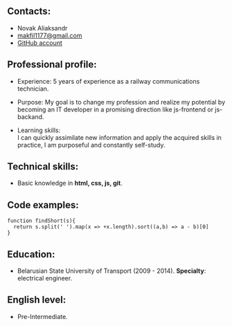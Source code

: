 ## Contacts:

- Novak Aliaksandr
- makfil1177@gmail.com
- [GitHub account](https://github.com/MakFill)

## Professional profile:

- Experience:
  5 years of experience as a railway communications technician.

- Purpose:
  My goal is to change my profession and realize my potential by becoming an IT developer in a promising direction like js-frontend or js-backand.
- Learning skills:  
  I can quickly assimilate new information and apply the acquired skills in practice, I am purposeful and constantly self-study.

## Technical skills:

- Basic knowledge in **html, css, js, git**.

## Code examples:

```
function findShort(s){
  return s.split(' ').map(x => +x.length).sort((a,b) => a - b)[0]
}
```

## Education:

- Belarusian State University of Transport (2009 - 2014).
  **Specialty**: electrical engineer.

## English level:

- Pre-Intermediate.
